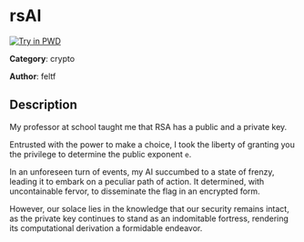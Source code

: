 # rsAI

[![Try in PWD](https://raw.githubusercontent.com/play-with-docker/stacks/master/assets/images/button.png)](https://labs.play-with-docker.com/?stack=https://raw.githubusercontent.com/cybermouflons/CCSC-CTF-2023/master/crypto/rsai/docker-compose.yml)


**Category**: crypto

**Author**: feltf

## Description

My professor at school taught me that RSA has a public and a private key.

Entrusted with the power to make a choice, I took the liberty of granting you
the privilege to determine the public exponent `e`.

In an unforeseen turn of events, my AI succumbed to a state of frenzy, leading
it to embark on a peculiar path of action. It determined, with uncontainable
fervor, to disseminate the flag in an encrypted form.

However, our solace lies in the knowledge that our security remains intact, as
the private key continues to stand as an indomitable fortress, rendering its
computational derivation a formidable endeavor.
